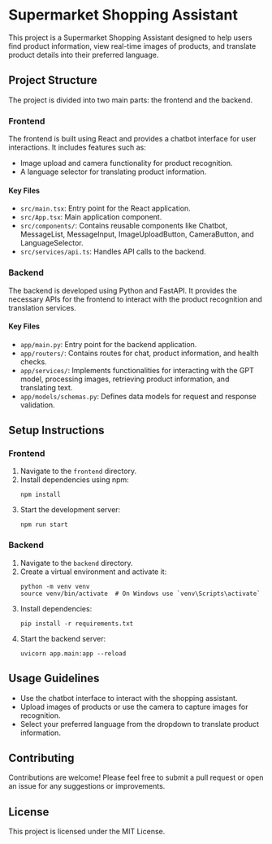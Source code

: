 # Supermarket Shopping Assistant

This project is a Supermarket Shopping Assistant designed to help users find product information, view real-time images of products, and translate product details into their preferred language.

## Project Structure

The project is divided into two main parts: the frontend and the backend.

### Frontend

The frontend is built using React and provides a chatbot interface for user interactions. It includes features such as:

- Image upload and camera functionality for product recognition.
- A language selector for translating product information.

#### Key Files

- `src/main.tsx`: Entry point for the React application.
- `src/App.tsx`: Main application component.
- `src/components/`: Contains reusable components like Chatbot, MessageList, MessageInput, ImageUploadButton, CameraButton, and LanguageSelector.
- `src/services/api.ts`: Handles API calls to the backend.

### Backend

The backend is developed using Python and FastAPI. It provides the necessary APIs for the frontend to interact with the product recognition and translation services.

#### Key Files

- `app/main.py`: Entry point for the backend application.
- `app/routers/`: Contains routes for chat, product information, and health checks.
- `app/services/`: Implements functionalities for interacting with the GPT model, processing images, retrieving product information, and translating text.
- `app/models/schemas.py`: Defines data models for request and response validation.

## Setup Instructions

### Frontend

1. Navigate to the `frontend` directory.
2. Install dependencies using npm:
   ```
   npm install
   ```
3. Start the development server:
   ```
   npm run start
   ```

### Backend

1. Navigate to the `backend` directory.
2. Create a virtual environment and activate it:
   ```
   python -m venv venv
   source venv/bin/activate  # On Windows use `venv\Scripts\activate`
   ```
3. Install dependencies:
   ```
   pip install -r requirements.txt
   ```
4. Start the backend server:
   ```
   uvicorn app.main:app --reload
   ```

## Usage Guidelines

- Use the chatbot interface to interact with the shopping assistant.
- Upload images of products or use the camera to capture images for recognition.
- Select your preferred language from the dropdown to translate product information.

## Contributing

Contributions are welcome! Please feel free to submit a pull request or open an issue for any suggestions or improvements.

## License

This project is licensed under the MIT License.